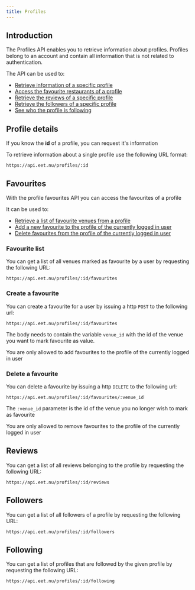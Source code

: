 ```yaml
---
title: Profiles
---
```


## Introduction

The Profiles API enables you to retrieve information about profiles. Profiles belong to an account and contain all information that is not related to authentication.

The API can be used to:

 * [Retrieve information of a specific profile](#profile_details)
 * [Access the favourite restaurants of a profile](#favourites)
 * [Retrieve the reviews of a specific profile](#reviews)
 * [Retrieve the followers of a specific profile](#followers)
 * [See who the profile is following](#following)
 
## Profile details

If you know the **id** of a profile, you can request it's information

To retrieve information about a single profile use the following URL format:

    https://api.eet.nu/profiles/:id

## Favourites

With the profile favourites API you can access the favourites of a profile

It can be used to:

 * [Retrieve a list of favourite venues from a profile](#favourites_list)
 * [Add a new favourite to the profile of the currently logged in user](#create_a_favourite)
 * [Delete favourites from the profile of the currently logged in user](#delete_a_favourite)

### Favourite list

You can get a list of all venues marked as favourite by a user by requesting the following URL:

    https://api.eet.nu/profiles/:id/favourites

### Create a favourite

You can create a favourite for a user by issuing a http `POST` to the following url:

    https://api.eet.nu/profiles/:id/favourites

The body needs to contain the variable `venue_id` with the id of the venue you want to mark favourite as value.

You are only allowed to add favourites to the profile of the currently logged in user

### Delete a favourite

You can delete a favourite by issuing a http `DELETE` to the following url:

    https://api.eet.nu/profiles/:id/favourites/:venue_id
    
The `:venue_id` parameter is the id of the venue you no longer wish to mark as favourite

You are only allowed to remove favourites to the profile of the currently logged in user

## Reviews

You can get a list of all reviews belonging to the profile by requesting the following URL:

    https://api.eet.nu/profiles/:id/reviews
    
## Followers

You can get a list of all followers of a profile by requesting the following URL:

    https://api.eet.nu/profiles/:id/followers

## Following

You can get a list of profiles that are followed by the given profile by requesting the following URL:

    https://api.eet.nu/profiles/:id/following

